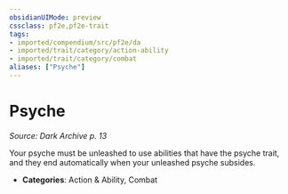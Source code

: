 ```yaml
---
obsidianUIMode: preview
cssclass: pf2e,pf2e-trait
tags:
- imported/compendium/src/pf2e/da
- imported/trait/category/action-ability
- imported/trait/category/combat
aliases: ["Psyche"]
---
```

# Psyche  
*Source: Dark Archive p. 13*  

Your psyche must be unleashed to use abilities that have the psyche trait, and they end automatically when your unleashed psyche subsides.

- **Categories**: Action & Ability, Combat